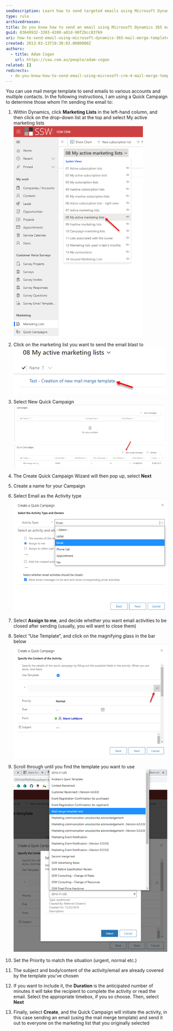 ```yaml
---
seoDescription: Learn how to send targeted emails using Microsoft Dynamics 365 mail merge templates and quickly campaign marketing lists for efficient communication.
type: rule
archivedreason:
title: Do you know how to send an email using Microsoft Dynamics 365 mail merge templates?
guid: 83649932-3303-4280-a81d-90f2bcc83769
uri: how-to-send-email-using-microsoft-dynamics-365-mail-merge-template
created: 2013-03-13T19:30:03.0000000Z
authors:
  - title: Adam Cogan
    url: https://ssw.com.au/people/adam-cogan
related: []
redirects:
  - do-you-know-how-to-send-email-using-microsoft-crm-4-mail-merge-template
---
```


You can use mail merge template to send emails to various accounts and multiple contacts. In the following instructions, I am using a Quick Campaign to determine those whom I’m sending the email to:

<!--endintro-->

1. Within Dynamics, click **Marketing Lists** in the left-hand column, and then click on the drop-down list at the top and select My active marketing lists
   ![Figure: Find your active marketing lists to send out an email blast with mail merge templates](send-email-email-template-2.png)

2. Click on the marketing list you want to send the email blast to
   ![Figure: selection of marketing list](send-email-email-template-3.png)

3. Select New Quick Campaign
   ![Figure: Selecting New Quick Campaigns](send-email-email-template-4.png)

4. The Create Quick Campaign Wizard will then pop up, select **Next**

5. Create a name for your Campaign

6. Select Email as the Activity type
   ![Figure: Selecting Email as your activity type](send-email-email-template-5.png)

7. Select **Assign to me**, and decide whether you want email activities to be closed after sending (usually, you will want to close them)

8. Select “Use Template”, and click on the magnifying glass in the bar below
   ![Figure: Searching for the template you want to use](send-email-email-template-6.png)

9. Scroll through until you find the template you want to use
   ![Figure: Template selection](send-email-email-template-7.png)

10. Set the Priority to match the situation (urgent, normal etc.)

11. The subject and body/content of the activity/email are already covered by the template you’ve chosen

12. If you want to include it, the **Duration** is the anticipated number of minutes it will take the recipient to complete the activity or read the email. Select the appropriate timebox, if you so choose. Then, select **Next**

13. Finally, select **Create**, and the Quick Campaign will initiate the activity, in this case sending an email (using the mail merge template) and send it out to everyone on the marketing list that you originally selected
